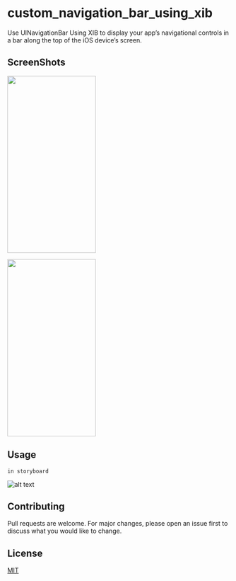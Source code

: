 # custom_navigation_bar_using_xib

Use UINavigationBar Using XIB to display your app’s navigational controls in a bar along the top of the iOS device’s screen.

## ScreenShots
<p>
<img src="https://raw.githubusercontent.com/BudhabhooshanPatil/custom_navigation_bar_using_xib/main/ScreenShots/Simulator%20Screen%20Shot%20-%20iPhone%20SE%20(2nd%20generation)%20-%202021-01-02%20at%2012.02.35.png" width="200" height="400"
</p>
<p>
<img src="https://raw.githubusercontent.com/BudhabhooshanPatil/custom_navigation_bar_using_xib/main/ScreenShots/Simulator%20Screen%20Shot%20-%20iPhone%20SE%20(2nd%20generation)%20-%202021-01-02%20at%2012.02.38.png" width="200" height="400"
</p>


## Usage
```
in storyboard
```

![alt text](https://raw.githubusercontent.com/BudhabhooshanPatil/custom_navigation_bar_using_xib/main/ScreenShots/Screenshot%202021-01-02%20at%2012.08.26%20PM.png)


## Contributing
Pull requests are welcome. For major changes, please open an issue first to discuss what you would like to change.


## License
[MIT](https://choosealicense.com/licenses/mit/)
